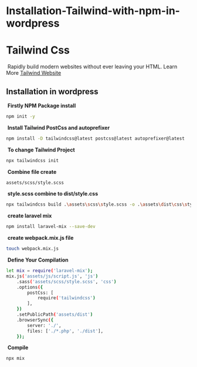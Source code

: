 # Installation-Tailwind-with-npm-in-wordpress

# Tailwind Css
​
Rapidly build modern websites without ever leaving your HTML.
Learn More [Tailwind Website](https://tailwindcss.com/)
​
## Installation in wordpress
​
**Firstly NPM Package install**
​
```bash
npm init -y
```
​
**Install Tailwind PostCss and autoprefixer**
​
```bash
npm install -D tailwindcss@latest postcss@latest autoprefixer@latest
```
​
**To change Tailwind Project**
​
```bash
npx tailwindcss init
```
​
**Combine file create**
​
```bash
assets/scss/style.scss
```
​
**style.scss combine to dist/style.css**
​
```bash
npx tailwindcss build .\assets\scss\style.scss -o .\assets\dist\css\style.css
```
​
**create laravel mix**
​
```bash
npm install laravel-mix --save-dev
```
​
**create webpack.mix.js file**
​
```bash
touch webpack.mix.js
```
​
**Define Your Compilation**
​
```bash
let mix = require('laravel-mix');
mix.js('assets/js/script.js', 'js')
    .sass('assets/scss/style.scss', 'css')
    .options({
        postCss: [
            require('tailwindcss')
        ],
    })
    .setPublicPath('assets/dist')
    .browserSync({
        server: './',
        files: ['./*.php', './dist'],
    });
```
​
**Compile**
​
```bash
npx mix
```
